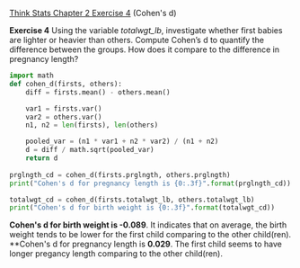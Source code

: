 [Think Stats Chapter 2 Exercise 4](http://greenteapress.com/thinkstats2/html/thinkstats2003.html#toc24) (Cohen's d)

**Exercise 4**   Using the variable *totalwgt_lb*, investigate whether first babies are lighter or heavier than others. Compute Cohen’s d to quantify the difference between the groups. How does it compare to the difference in pregnancy length?

```python
import math
def cohen_d(firsts, others):
    diff = firsts.mean() - others.mean()

    var1 = firsts.var()
    var2 = others.var()
    n1, n2 = len(firsts), len(others)

    pooled_var = (n1 * var1 + n2 * var2) / (n1 + n2)
    d = diff / math.sqrt(pooled_var)
    return d
    
prglngth_cd = cohen_d(firsts.prglngth, others.prglngth)
print("Cohen's d for pregnancy length is {0:.3f}".format(prglngth_cd))

totalwgt_cd = cohen_d(firsts.totalwgt_lb, others.totalwgt_lb)
print("Cohen's d for birth weight is {0:.3f}".format(totalwgt_cd))
```
**Cohen's d for birth weight is -0.089**. It indicates that on average, the birth weight tends to be lower for the first child comparing to the other child(ren). 
**Cohen's d for pregnancy length is **0.029**. The first child seems to have longer pregancy length comparing to the other child(ren). 
